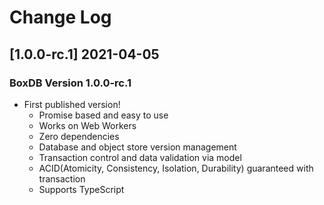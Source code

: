 # Change Log

## [1.0.0-rc.1] 2021-04-05

### BoxDB Version 1.0.0-rc.1

- First published version!
  - Promise based and easy to use
  - Works on Web Workers
  - Zero dependencies
  - Database and object store version management
  - Transaction control and data validation via model
  - ACID(Atomicity, Consistency, Isolation, Durability) guaranteed with transaction
  - Supports TypeScript
